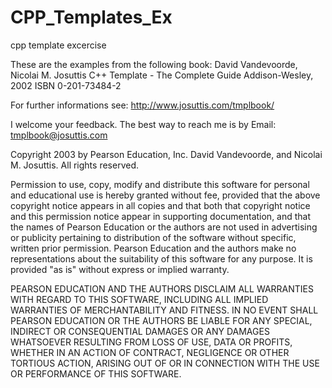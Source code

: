 # CPP_Templates_Ex
cpp template excercise

These are the examples from the following book:
 David Vandevoorde, Nicolai M. Josuttis
 C++ Template - The Complete Guide
 Addison-Wesley, 2002
 ISBN 0-201-73484-2

For further informations see:
    http://www.josuttis.com/tmplbook/

I welcome your feedback.
The best way to reach me is by Email:
    tmplbook@josuttis.com

Copyright 2003 by Pearson Education, Inc. David Vandevoorde,
and Nicolai M. Josuttis.  All rights reserved.

Permission to use, copy, modify and distribute this software for personal
and educational use is hereby granted without fee, provided that the above
copyright notice appears in all copies and that both that copyright notice
and this permission notice appear in supporting documentation, and that the
names of Pearson Education or the authors are not used in advertising or
publicity pertaining to distribution of the software without specific,
written prior permission.  Pearson Education and the authors make no
representations about the suitability of this software for any purpose.
It is provided "as is" without express or implied warranty.

PEARSON EDUCATION AND THE AUTHORS DISCLAIM ALL WARRANTIES WITH REGARD
TO THIS SOFTWARE, INCLUDING ALL IMPLIED WARRANTIES OF MERCHANTABILITY
AND FITNESS.
IN NO EVENT SHALL PEARSON EDUCATION OR THE AUTHORS BE LIABLE FOR ANY
SPECIAL, INDIRECT OR CONSEQUENTIAL DAMAGES OR ANY DAMAGES WHATSOEVER
RESULTING FROM LOSS OF USE, DATA OR PROFITS, WHETHER IN AN ACTION OF
CONTRACT, NEGLIGENCE OR OTHER TORTIOUS ACTION, ARISING OUT OF OR IN
CONNECTION WITH THE USE OR PERFORMANCE OF THIS SOFTWARE.

